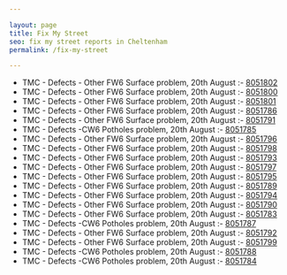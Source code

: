 ```yaml
---

layout: page
title: Fix My Street
seo: fix my street reports in Cheltenham
permalink: /fix-my-street

---
```


<!-- fix_marker starts -->

- TMC - Defects - Other FW6  Surface problem, 20th August :- [8051802](https://www.fixmystreet.com/report/8051802)
- TMC - Defects - Other FW6  Surface problem, 20th August :- [8051800](https://www.fixmystreet.com/report/8051800)
- TMC - Defects - Other FW6  Surface problem, 20th August :- [8051801](https://www.fixmystreet.com/report/8051801)
- TMC - Defects - Other FW6  Surface problem, 20th August :- [8051786](https://www.fixmystreet.com/report/8051786)
- TMC - Defects - Other FW6  Surface problem, 20th August :- [8051791](https://www.fixmystreet.com/report/8051791)
- TMC - Defects -CW6 Potholes  problem, 20th August :- [8051785](https://www.fixmystreet.com/report/8051785)
- TMC - Defects - Other FW6  Surface problem, 20th August :- [8051796](https://www.fixmystreet.com/report/8051796)
- TMC - Defects - Other FW6  Surface problem, 20th August :- [8051798](https://www.fixmystreet.com/report/8051798)
- TMC - Defects - Other FW6  Surface problem, 20th August :- [8051793](https://www.fixmystreet.com/report/8051793)
- TMC - Defects - Other FW6  Surface problem, 20th August :- [8051797](https://www.fixmystreet.com/report/8051797)
- TMC - Defects - Other FW6  Surface problem, 20th August :- [8051795](https://www.fixmystreet.com/report/8051795)
- TMC - Defects - Other FW6  Surface problem, 20th August :- [8051789](https://www.fixmystreet.com/report/8051789)
- TMC - Defects - Other FW6  Surface problem, 20th August :- [8051794](https://www.fixmystreet.com/report/8051794)
- TMC - Defects - Other FW6  Surface problem, 20th August :- [8051790](https://www.fixmystreet.com/report/8051790)
- TMC - Defects - Other FW6  Surface problem, 20th August :- [8051783](https://www.fixmystreet.com/report/8051783)
- TMC - Defects -CW6 Potholes  problem, 20th August :- [8051787](https://www.fixmystreet.com/report/8051787)
- TMC - Defects - Other FW6  Surface problem, 20th August :- [8051792](https://www.fixmystreet.com/report/8051792)
- TMC - Defects - Other FW6  Surface problem, 20th August :- [8051799](https://www.fixmystreet.com/report/8051799)
- TMC - Defects -CW6 Potholes  problem, 20th August :- [8051788](https://www.fixmystreet.com/report/8051788)
- TMC - Defects -CW6 Potholes  problem, 20th August :- [8051784](https://www.fixmystreet.com/report/8051784)

<!-- fix_marker ends -->